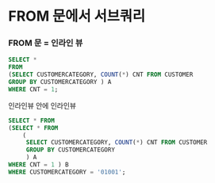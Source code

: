 # FROM 문에서 서브쿼리

### FROM 문 = 인라인 뷰 

```sql
SELECT * 
FROM
(SELECT CUSTOMERCATEGORY, COUNT(*) CNT FROM CUSTOMER 
GROUP BY CUSTOMERCATEGORY ) A
WHERE CNT = 1;
```

인라인뷰 안에 인라인뷰 
```sql
SELECT * FROM
(SELECT * FROM
    (
     SELECT CUSTOMERCATEGORY, COUNT(*) CNT FROM CUSTOMER 
     GROUP BY CUSTOMERCATEGORY 
     ) A
WHERE CNT = 1 ) B
WHERE CUSTOMERCATEGORY = '01001';
```